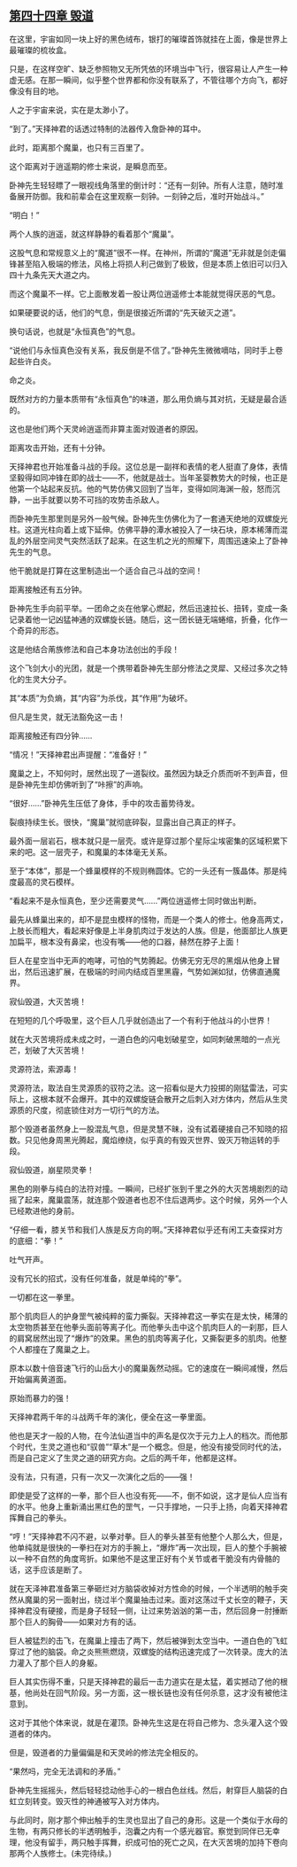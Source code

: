 ## [第四十四章 毁道](https://www.xxbiquge.com/11_11207/9113848.html)


  在这里，宇宙如同一块上好的黑色绒布，银打的璀璨首饰就挂在上面，像是世界上最璀璨的梳妆盒。

  只是，在这样空旷、缺乏参照物又无所凭依的环境当中飞行，很容易让人产生一种虚无感。在那一瞬间，似乎整个世界都和你没有联系了，不管往哪个方向飞，都好像没有目的地。

  人之于宇宙来说，实在是太渺小了。

  “到了。”天择神君的话透过特制的法器传入詹卧神的耳中。

  此时，距离那个魔巢，也只有三百里了。

  这个距离对于逍遥期的修士来说，是瞬息而至。

  卧神先生轻轻瞟了一眼视线角落里的倒计时：“还有一刻钟。所有人注意，随时准备展开防御。我和前辈会在这里观察一刻钟。一刻钟之后，准时开始战斗。”

  “明白！”

  两个人族的逍遥，就这样静静的看着那个“魔巢”。

  这股气息和常规意义上的“魔道”很不一样。在神州，所谓的“魔道”无非就是剑走偏锋甚至陷入极端的修法，风格上将损人利己做到了极致，但是本质上依旧可以归入四十九条先天大道之内。

  而这个魔巢不一样。它上面散发着一股让两位逍遥修士本能就觉得厌恶的气息。

  如果硬要说的话，他们的气息，倒是很接近所谓的“先天破灭之道”。

  换句话说，也就是“永恒真色”的气息。

  “说他们与永恒真色没有关系，我反倒是不信了。”卧神先生微微嘀咕，同时手上卷起些许白炎。

  命之炎。

  既然对方的力量本质带有“永恒真色”的味道，那么用负熵与其对抗，无疑是最合适的。

  这也是他们两个天灵岭逍遥而非算主面对毁道者的原因。

  距离攻击开始，还有十分钟。

  天择神君也开始准备斗战的手段。这位总是一副祥和表情的老人挺直了身体，表情坚毅得如同冲锋在即的战士——不，他就是战士。当年圣婴教势大的时候，也正是他第一个站起来反抗。他的气势仿佛又回到了当年，变得如同海渊一般，怒而沉静，一出手就要以势不可挡的攻势击杀敌人。

  而卧神先生那里则是另外一般气候。卧神先生仿佛化为了一套通天绝地的双螺旋光柱。这道光柱向着上或下延伸。仿佛平静的潭水被投入了一块石块，原本稀薄而混乱的外层空间灵气突然活跃了起来。在这生机之光的照耀下，周围迅速染上了卧神先生的气息。

  他干脆就是打算在这里制造出一个适合自己斗战的空间！

  距离接触还有五分钟。

  卧神先生手向前平举。一团命之炎在他掌心燃起，然后迅速拉长、扭转，变成一条记录着他一记凶猛神通的双螺旋长链。随后，这一团长链无端蜷缩，折叠，化作一个奇异的形态。

  这是他结合萳族修法和自己本身功法创出的手段！

  这个飞剑大小的光团，就是一个携带着卧神先生部分修法之灵犀、又经过多次之特化的生灵大分子。

  其“本质”为负熵，其“内容”为杀伐，其“作用”为破坏。

  但凡是生灵，就无法豁免这一击！

  距离接触还有四分钟……

  “情况！”天择神君出声提醒：“准备好！”

  魔巢之上，不知何时，居然出现了一道裂纹。虽然因为缺乏介质而听不到声音，但是卧神先生却仿佛听到了“咔擦”的声响。

  “很好……”卧神先生压低了身体，手中的攻击蓄势待发。

  裂痕持续生长。很快，“魔巢”就彻底碎裂，显露出自己真正的样子。

  最外面一层岩石，根本就只是一层壳。或许是穿过那个星际尘埃密集的区域积累下来的吧。这一层壳子，和魔巢的本体毫无关系。

  至于“本体”，那是一个蜂巢模样的不规则椭圆体。它的一头还有一簇晶体。那是纯度最高的灵石模样。

  “看起来不是永恒真色，至少还需要灵气……”两位逍遥修士同时做出判断。

  最先从蜂巢出来的，却不是昆虫模样的怪物，而是一个类人的修士。他身高两丈，上肢长而粗大，看起来好像是上半身肌肉过于发达的人族。但是，他面部比人族更加扁平，根本没有鼻梁，也没有嘴——他的口器，赫然在脖子上面！

  巨人在星空当中无声的咆哮，可怕的气势腾起。仿佛无穷无尽的黑烟从他身上冒出，然后迅速扩展，在极端的时间内结成百里黑霾，气势如渊如狱，仿佛直通魔界。

  寂仙毁道，大灭苦境！

  在短短的几个呼吸里，这个巨人几乎就创造出了一个有利于他战斗的小世界！

  就在大灭苦境将成未成之时，一道白色的闪电划破星空，如同刺破黑暗的一点光芒，划破了大灭苦境！

  灵源符法，索源毒！

  灵源符法，取法自生灵源质的驭符之法。这一招看似是大力投掷的刚猛雷法，可实际上，这根本就不会爆开。其中的双螺旋链会散开之后刺入对方体内，然后从生灵源质的尺度，彻底锁住对方一切行气的方法。

  那个毁道者虽然身上一股混乱气息，但是灵慧不昧，没有试着硬接自己不知晓的招数。只见他身周黑光腾起，魔焰缭绕，似乎真的有毁灭世界、毁灭万物运转的手段。

  寂仙毁道，崩星陨灵拳！

  黑色的刚拳与纯白的法符对撞。一瞬间，已经扩张到千里之外的大灭苦境剧烈的动摇了起来，魔巢震荡，就连那个毁道者也忍不住后退两步。这个时候，另外一个人已经欺进他的身前。

  “仔细一看，膝关节和我们人族是反方向的啊。”天择神君似乎还有闲工夫查探对方的底细：“拳！”

  吐气开声。

  没有冗长的招式，没有任何准备，就是单纯的“拳”。

  一切都在这一拳里。

  那个肌肉巨人的护身罡气被纯粹的蛮力撕裂。天择神君这一拳实在是太快，稀薄的太空物质甚至在他拳头面前等离子化。而他拳头击中这个肌肉巨人的一刹那，巨人的肩窝居然出现了“爆炸”的效果。黑色的肌肉等离子化，又撕裂更多的肌肉。他整个人都撞在了魔巢之上。

  原本以数十倍音速飞行的山岳大小的魔巢轰然动摇。它的速度在一瞬间减慢，然后开始偏离黄道面。

  原始而暴力的强！

  天择神君两千年的斗战两千年的演化，便全在这一拳里面。

  他也是天才一般的人物，在今法仙道当中的声名是仅次于元力上人的档次。而他那个时代，生灵之道也和“驭兽”“草木”是一个概念。但是，他没有接受同时代的法，而是自己定义了生灵之道的研究方向。之后的两千年，他都是这样。

  没有法，只有道，只有一次又一次演化之后的——强！

  即使是受了这样的一拳，那个巨人也没有死——不，倒不如说，这才是仙人应当有的水平。他身上重新涌出黑红色的罡气，一只手撑地，一只手上扬，向着天择神君挥舞自己的拳头。

  “哼！”天择神君不闪不避，以拳对拳。巨人的拳头甚至有他整个人那么大，但是，他单纯就是很快的一拳扫在对方的手腕上，“爆炸”再一次出现，巨人的整个手腕被以一种不自然的角度弯折。如果他不是这里正好有个关节或者干脆没有内骨骼的话，这手应该是断了。

  就在天泽神君准备第三拳砸烂对方脑袋收掉对方性命的时候，一个半透明的触手突然从魔巢的另一面射出，绕过半个魔巢抽击过来。面对这荡过千丈长空的鞭子，天择神君没有硬接，而是身子轻轻一侧，让过来势汹汹的第一击，然后回身一肘捶断那个巨人的胸骨——如果对方有的话。

  巨人被猛烈的击飞，在魔巢上撞击了两下，然后被弹到太空当中。一道白色的飞虹穿过了他的脑袋。命之炎熊熊燃烧，双螺旋的结构迅速完成了一次转录。庞大的法力灌入了那个巨人的身躯。

  巨人其实伤得不重，只是天择神君的最后一击力道实在是太猛，着实撼动了他的根基，他尚处在回气阶段。另一方面，这一根长链也没有任何杀意，这才没有被他注意到。

  这对于其他个体来说，就是在灌顶。卧神先生这是在将自己修为、念头灌入这个毁道者的体内。

  但是，毁道者的力量偏偏是和天灵岭的修法完全相反的。

  “果然吗，完全无法调和的矛盾。”

  卧神先生摇摇头，然后轻轻捻动他手心的一根白色丝线。然后，射穿巨人脑袋的白虹立刻转变。毁灭性的神通被写入对方体内。

  与此同时，刚才那个伸出触手的生灵也显出了自己的身形。这是一个类似于水母的生物，有两只修长的半透明触手，泡囊之内有一个感光器官。察觉到同伴已无幸理，他没有留手，两只触手挥舞，织成可怕的死亡之风，在大灭苦境的加持下卷向那两个人族修士。(未完待续。)
